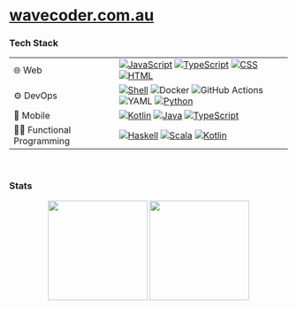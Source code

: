# [wavecoder.com.au](https://wavecoder.com.au)


### Tech Stack

| | |
|---|---|
| 🌐 Web | [![JavaScript](https://img.shields.io/badge/JavaScript-F7DF1E?logo=javascript&logoColor=black)](https://github.com/ktalanda?tab=repositories&q=language:JavaScript&type=public) [![TypeScript](https://img.shields.io/badge/TypeScript-3178C6?logo=typescript&logoColor=white)](https://github.com/ktalanda?tab=repositories&q=language:TypeScript&type=public) [![CSS](https://img.shields.io/badge/CSS-1572B6?logo=css3&logoColor=white)](https://github.com/ktalanda?tab=repositories&q=language:CSS&type=public) [![HTML](https://img.shields.io/badge/HTML-E34F26?logo=html5&logoColor=white)](https://github.com/ktalanda?tab=repositories&q=language:HTML&type=public) |
| ⚙️ DevOps | [![Shell](https://img.shields.io/badge/Shell-4EAA25?logo=gnu-bash&logoColor=white)](https://github.com/ktalanda?tab=repositories&q=language:Shell&type=public) ![Docker](https://img.shields.io/badge/Docker-2496ED?logo=docker&logoColor=white) ![GitHub Actions](https://img.shields.io/badge/GitHub%20Actions-2088FF?logo=github-actions&logoColor=white) ![YAML](https://img.shields.io/badge/YAML-CCCCCC?logo=yaml&logoColor=black) [![Python](https://img.shields.io/badge/Python-3776AB?logo=python&logoColor=white)](https://github.com/ktalanda?tab=repositories&q=language:Python&type=public) |
| 📱 Mobile | [![Kotlin](https://img.shields.io/badge/Kotlin-7F52FF?logo=kotlin&logoColor=white)](https://github.com/ktalanda?tab=repositories&q=language:Kotlin&type=public) [![Java](https://img.shields.io/badge/Java-007396?logo=java&logoColor=white)](https://github.com/ktalanda?tab=repositories&q=language:Java&type=public) [![TypeScript](https://img.shields.io/badge/TypeScript-3178C6?logo=typescript&logoColor=white)](https://github.com/ktalanda?tab=repositories&q=language:TypeScript&type=public) |
| 🧑‍💻 Functional Programming | [![Haskell](https://img.shields.io/badge/Haskell-5D4F85?logo=haskell&logoColor=white)](https://github.com/ktalanda?tab=repositories&q=language:Haskell&type=public) [![Scala](https://img.shields.io/badge/Scala-DC322F?logo=scala&logoColor=white)](https://github.com/ktalanda?tab=repositories&q=language:Scala&type=public) [![Kotlin](https://img.shields.io/badge/Kotlin-7F52FF?logo=kotlin&logoColor=white)](https://github.com/ktalanda?tab=repositories&q=language:Kotlin&type=public) |
</br>

### Stats

<p align="center">
  <img height="180em" src="https://github-readme-stats-eight-theta.vercel.app/api?username=ktalanda&show_icons=true&theme=algolia&include_all_commits=true&count_private=true"/>
  <img height="180em" src="https://github-readme-stats-eight-theta.vercel.app/api/top-langs/?username=ktalanda&layout=compact&langs_count=8&theme=algolia"/>
</p>
